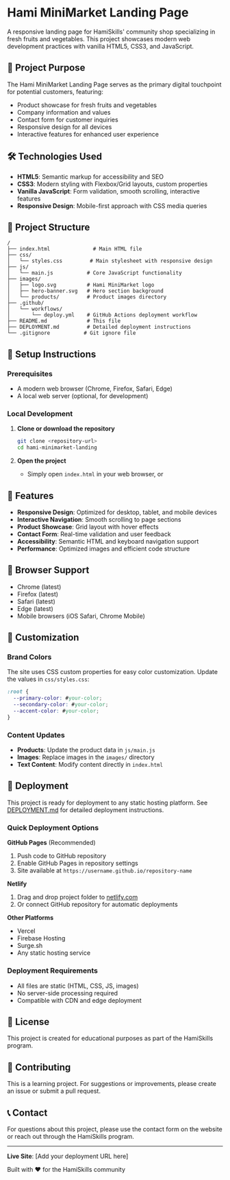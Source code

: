 # Hami MiniMarket Landing Page

A responsive landing page for HamiSkills' community shop specializing in fresh fruits and vegetables. This project showcases modern web development practices with vanilla HTML5, CSS3, and JavaScript.

## 🎯 Project Purpose

The Hami MiniMarket Landing Page serves as the primary digital touchpoint for potential customers, featuring:
- Product showcase for fresh fruits and vegetables
- Company information and values
- Contact form for customer inquiries
- Responsive design for all devices
- Interactive features for enhanced user experience

## 🛠️ Technologies Used

- **HTML5**: Semantic markup for accessibility and SEO
- **CSS3**: Modern styling with Flexbox/Grid layouts, custom properties
- **Vanilla JavaScript**: Form validation, smooth scrolling, interactive features
- **Responsive Design**: Mobile-first approach with CSS media queries

## 📁 Project Structure

```
/
├── index.html              # Main HTML file
├── css/
│   └── styles.css         # Main stylesheet with responsive design
├── js/
│   └── main.js           # Core JavaScript functionality
├── images/
│   ├── logo.svg          # Hami MiniMarket logo
│   ├── hero-banner.svg   # Hero section background
│   └── products/         # Product images directory
├── .github/
│   └── workflows/
│       └── deploy.yml    # GitHub Actions deployment workflow
├── README.md             # This file
├── DEPLOYMENT.md         # Detailed deployment instructions
└── .gitignore           # Git ignore file
```

## 🚀 Setup Instructions

### Prerequisites
- A modern web browser (Chrome, Firefox, Safari, Edge)
- A local web server (optional, for development)

### Local Development

1. **Clone or download the repository**
   ```bash
   git clone <repository-url>
   cd hami-minimarket-landing
   ```

2. **Open the project**
   - Simply open `index.html` in your web browser, or
 
## 🌟 Features

- **Responsive Design**: Optimized for desktop, tablet, and mobile devices
- **Interactive Navigation**: Smooth scrolling to page sections
- **Product Showcase**: Grid layout with hover effects
- **Contact Form**: Real-time validation and user feedback
- **Accessibility**: Semantic HTML and keyboard navigation support
- **Performance**: Optimized images and efficient code structure

## 📱 Browser Support

- Chrome (latest)
- Firefox (latest)
- Safari (latest)
- Edge (latest)
- Mobile browsers (iOS Safari, Chrome Mobile)

## 🎨 Customization

### Brand Colors
The site uses CSS custom properties for easy color customization. Update the values in `css/styles.css`:

```css
:root {
  --primary-color: #your-color;
  --secondary-color: #your-color;
  --accent-color: #your-color;
}
```

### Content Updates
- **Products**: Update the product data in `js/main.js`
- **Images**: Replace images in the `images/` directory
- **Text Content**: Modify content directly in `index.html`

## 🚀 Deployment

This project is ready for deployment to any static hosting platform. See [DEPLOYMENT.md](DEPLOYMENT.md) for detailed deployment instructions.

### Quick Deployment Options

**GitHub Pages** (Recommended)
1. Push code to GitHub repository
2. Enable GitHub Pages in repository settings
3. Site available at `https://username.github.io/repository-name`

**Netlify**
1. Drag and drop project folder to [netlify.com](https://netlify.com)
2. Or connect GitHub repository for automatic deployments

**Other Platforms**
- Vercel
- Firebase Hosting
- Surge.sh
- Any static hosting service

### Deployment Requirements
- All files are static (HTML, CSS, JS, images)
- No server-side processing required
- Compatible with CDN and edge deployment

## 📄 License

This project is created for educational purposes as part of the HamiSkills program.

## 🤝 Contributing

This is a learning project. For suggestions or improvements, please create an issue or submit a pull request.

## 📞 Contact

For questions about this project, please use the contact form on the website or reach out through the HamiSkills program.

---

**Live Site**: [Add your deployment URL here]

Built with ❤️ for the HamiSkills community